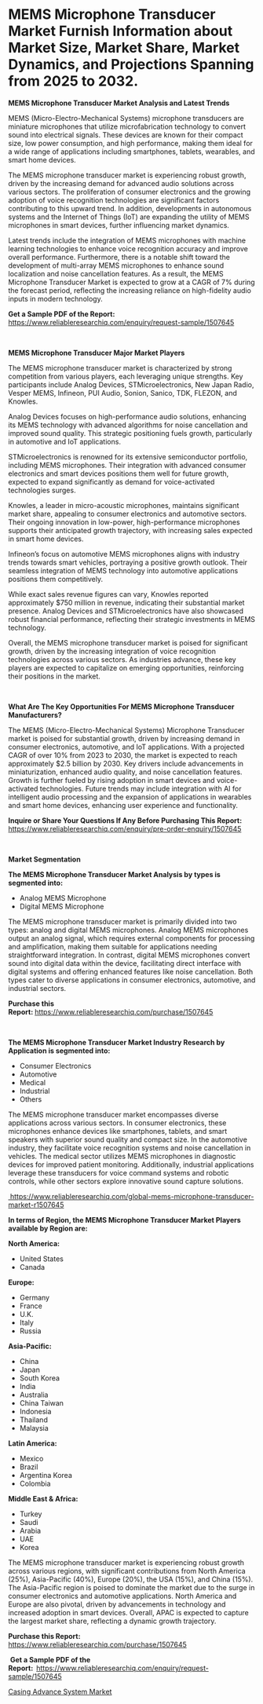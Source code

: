 <p><h1>MEMS Microphone Transducer Market Furnish Information about Market Size, Market Share, Market Dynamics, and Projections Spanning from 2025 to 2032.</h1></p><p><strong>MEMS Microphone Transducer Market Analysis and Latest Trends</strong></p>
<p><p>MEMS (Micro-Electro-Mechanical Systems) microphone transducers are miniature microphones that utilize microfabrication technology to convert sound into electrical signals. These devices are known for their compact size, low power consumption, and high performance, making them ideal for a wide range of applications including smartphones, tablets, wearables, and smart home devices.</p><p>The MEMS microphone transducer market is experiencing robust growth, driven by the increasing demand for advanced audio solutions across various sectors. The proliferation of consumer electronics and the growing adoption of voice recognition technologies are significant factors contributing to this upward trend. In addition, developments in autonomous systems and the Internet of Things (IoT) are expanding the utility of MEMS microphones in smart devices, further influencing market dynamics.</p><p>Latest trends include the integration of MEMS microphones with machine learning technologies to enhance voice recognition accuracy and improve overall performance. Furthermore, there is a notable shift toward the development of multi-array MEMS microphones to enhance sound localization and noise cancellation features. As a result, the MEMS Microphone Transducer Market is expected to grow at a CAGR of 7% during the forecast period, reflecting the increasing reliance on high-fidelity audio inputs in modern technology.</p></p>
<p><strong>Get a Sample PDF of the Report:&nbsp;</strong> <a href="https://www.reliableresearchiq.com/enquiry/request-sample/1507645?utm_campaign=3066&utm_medium=2&utm_source=Github&utm_content=ia&utm_term=23032025&utm_id=mems-microphone-transducer">https://www.reliableresearchiq.com/enquiry/request-sample/1507645</a></p>
<p>&nbsp;</p>
<p><strong>MEMS Microphone Transducer Major Market Players</strong></p>
<p><p>The MEMS microphone transducer market is characterized by strong competition from various players, each leveraging unique strengths. Key participants include Analog Devices, STMicroelectronics, New Japan Radio, Vesper MEMS, Infineon, PUI Audio, Sonion, Sanico, TDK, FLEZON, and Knowles.</p><p>Analog Devices focuses on high-performance audio solutions, enhancing its MEMS technology with advanced algorithms for noise cancellation and improved sound quality. This strategic positioning fuels growth, particularly in automotive and IoT applications.</p><p>STMicroelectronics is renowned for its extensive semiconductor portfolio, including MEMS microphones. Their integration with advanced consumer electronics and smart devices positions them well for future growth, expected to expand significantly as demand for voice-activated technologies surges.</p><p>Knowles, a leader in micro-acoustic microphones, maintains significant market share, appealing to consumer electronics and automotive sectors. Their ongoing innovation in low-power, high-performance microphones supports their anticipated growth trajectory, with increasing sales expected in smart home devices.</p><p>Infineon’s focus on automotive MEMS microphones aligns with industry trends towards smart vehicles, portraying a positive growth outlook. Their seamless integration of MEMS technology into automotive applications positions them competitively.</p><p>While exact sales revenue figures can vary, Knowles reported approximately $750 million in revenue, indicating their substantial market presence. Analog Devices and STMicroelectronics have also showcased robust financial performance, reflecting their strategic investments in MEMS technology.</p><p>Overall, the MEMS microphone transducer market is poised for significant growth, driven by the increasing integration of voice recognition technologies across various sectors. As industries advance, these key players are expected to capitalize on emerging opportunities, reinforcing their positions in the market.</p></p>
<p>&nbsp;</p>
<p><strong>What Are The Key Opportunities For MEMS Microphone Transducer Manufacturers?</strong></p>
<p><p>The MEMS (Micro-Electro-Mechanical Systems) Microphone Transducer market is poised for substantial growth, driven by increasing demand in consumer electronics, automotive, and IoT applications. With a projected CAGR of over 10% from 2023 to 2030, the market is expected to reach approximately $2.5 billion by 2030. Key drivers include advancements in miniaturization, enhanced audio quality, and noise cancellation features. Growth is further fueled by rising adoption in smart devices and voice-activated technologies. Future trends may include integration with AI for intelligent audio processing and the expansion of applications in wearables and smart home devices, enhancing user experience and functionality.</p></p>
<p><strong>Inquire or Share Your Questions If Any Before Purchasing This Report:</strong> <a href="https://www.reliableresearchiq.com/enquiry/pre-order-enquiry/1507645?utm_campaign=3066&utm_medium=2&utm_source=Github&utm_content=ia&utm_term=23032025&utm_id=mems-microphone-transducer">https://www.reliableresearchiq.com/enquiry/pre-order-enquiry/1507645</a></p>
<p>&nbsp;</p>
<p><strong>Market Segmentation</strong></p>
<p><strong>The MEMS Microphone Transducer Market Analysis by types is segmented into:</strong></p>
<p><ul><li>Analog MEMS Microphone</li><li>Digital MEMS Microphone</li></ul></p>
<p><p>The MEMS microphone transducer market is primarily divided into two types: analog and digital MEMS microphones. Analog MEMS microphones output an analog signal, which requires external components for processing and amplification, making them suitable for applications needing straightforward integration. In contrast, digital MEMS microphones convert sound into digital data within the device, facilitating direct interface with digital systems and offering enhanced features like noise cancellation. Both types cater to diverse applications in consumer electronics, automotive, and industrial sectors.</p></p>
<p><strong>Purchase this Report:&nbsp;</strong><a href="https://www.reliableresearchiq.com/purchase/1507645?utm_campaign=3066&utm_medium=2&utm_source=Github&utm_content=ia&utm_term=23032025&utm_id=mems-microphone-transducer">https://www.reliableresearchiq.com/purchase/1507645</a></p>
<p>&nbsp;</p>
<p><strong>The MEMS Microphone Transducer Market Industry Research by Application is segmented into:</strong></p>
<p><ul><li>Consumer Electronics</li><li>Automotive</li><li>Medical</li><li>Industrial</li><li>Others</li></ul></p>
<p><p>The MEMS microphone transducer market encompasses diverse applications across various sectors. In consumer electronics, these microphones enhance devices like smartphones, tablets, and smart speakers with superior sound quality and compact size. In the automotive industry, they facilitate voice recognition systems and noise cancellation in vehicles. The medical sector utilizes MEMS microphones in diagnostic devices for improved patient monitoring. Additionally, industrial applications leverage these transducers for voice command systems and robotic controls, while other sectors explore innovative sound capture solutions.</p></p>
<p><a href="https://www.reliableresearchiq.com/global-mems-microphone-transducer-market-r1507645?utm_campaign=3066&utm_medium=2&utm_source=Github&utm_content=ia&utm_term=23032025&utm_id=mems-microphone-transducer">&nbsp;https://www.reliableresearchiq.com/global-mems-microphone-transducer-market-r1507645</a></p>
<p><strong>In terms of Region, the MEMS Microphone Transducer Market Players available by Region are:</strong></p>
<p>
    <p> <strong> North America: </strong>
        <ul>
            <li>United States</li>
            <li>Canada</li>
        </ul>
        </p> 
    <p> <strong> Europe: </strong>
        <ul>
            <li>Germany</li>
            <li>France</li>
            <li>U.K.</li>
            <li>Italy</li>
            <li>Russia</li>
        </ul>
        </p> 
    <p> <strong> Asia-Pacific: </strong>
        <ul>
            <li>China</li>
            <li>Japan</li>
            <li>South Korea</li>
            <li>India</li>
            <li>Australia</li>
            <li>China Taiwan</li>
            <li>Indonesia</li>
            <li>Thailand</li>
            <li>Malaysia</li>
        </ul>
        </p> 
    <p> <strong> Latin America: </strong>
        <ul>
            <li>Mexico</li>
            <li>Brazil</li>
            <li>Argentina Korea</li>
            <li>Colombia</li>
        </ul>
        </p> 
    <p> <strong> Middle East & Africa: </strong>
        <ul>
            <li>Turkey</li>
            <li>Saudi</li>
            <li>Arabia</li>
            <li>UAE</li>
            <li>Korea</li>
        </ul>
    </p>
    </p>
<p><p>The MEMS microphone transducer market is experiencing robust growth across various regions, with significant contributions from North America (25%), Asia-Pacific (40%), Europe (20%), the USA (15%), and China (15%). The Asia-Pacific region is poised to dominate the market due to the surge in consumer electronics and automotive applications. North America and Europe are also pivotal, driven by advancements in technology and increased adoption in smart devices. Overall, APAC is expected to capture the largest market share, reflecting a dynamic growth trajectory.</p></p>
<p><strong>Purchase this Report: </strong><a href="https://www.reliableresearchiq.com/purchase/1507645?utm_campaign=3066&utm_medium=2&utm_source=Github&utm_content=ia&utm_term=23032025&utm_id=mems-microphone-transducer">https://www.reliableresearchiq.com/purchase/1507645</a></p>
<p>&nbsp;<strong>Get a Sample PDF of the Report:&nbsp;&nbsp;</strong><a href="https://www.reliableresearchiq.com/enquiry/request-sample/1507645?utm_campaign=3066&utm_medium=2&utm_source=Github&utm_content=ia&utm_term=23032025&utm_id=mems-microphone-transducer">https://www.reliableresearchiq.com/enquiry/request-sample/1507645</a></p>
<p><strong></strong></p>
<p><p><a href="https://github.com/awalinfucci/Market-Research-Report-List-1/blob/main/casing-advance-system-market.md?utm_campaign=3066&utm_medium=2&utm_source=Github&utm_content=ia&utm_term=23032025&utm_id=mems-microphone-transducer">Casing Advance System Market</a></p></p>